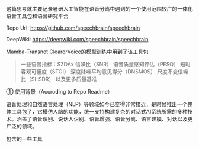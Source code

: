 这篇思考就主要记录暑研人工智能在语音分离中遇到的一个使用范围较广的一体化语音工具包和语音研究平台

Repo Url: https://github.com/speechbrain/speechbrain

DeepWiki: https://deepwiki.com/speechbrain/speechbrain

Mamba-Transnet ClearerVoice的模型训练中用到了该工具包

> 一些语音指标：SZDAx
> 信噪比（SNR）
> 语音质量感知评估（PESQ）
> 短时客观可懂度（STOI）
> 深度降噪平均意见得分（DNSMOS）
> 尺度不变信噪比（SI-SDR）
> 以及更多质量基准

① 使用背景（Accroding to Repo Readme）

语音处理和自然语言处理（NLP）等领域如今已变得非常接近，是时候推出一个整体工具包了，它模仿人脑的功能，统一支持构建复杂的对话式AI系统所需的多种技术。涵盖了语音识别、说话人识别、语音增强、语音分离、语言建模、对话以及更广泛的领域。


包含的一些工具